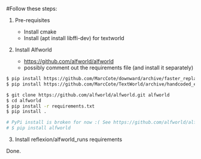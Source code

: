 #Follow these steps:

1. Pre-requisites
	- Install cmake
	- Install (apt install libffi-dev) for textworld


2. Install Alfworld 

	- https://github.com/alfworld/alfworld
	- possibly comment out the requirements file (and install it separately)

```bash
$ pip install https://github.com/MarcCote/downward/archive/faster_replan.zip
$ pip install https://github.com/MarcCote/TextWorld/archive/handcoded_expert_integration.zip

$ git clone https://github.com/alfworld/alfworld.git alfworld
$ cd alfworld
$ pip install -r requirements.txt
$ pip install .

# PyPi install is broken for now :( See https://github.com/alfworld/alfworld/issues/27
# $ pip install alfworld
```

3. Install reflexion/alfworld_runs requirements

Done.

